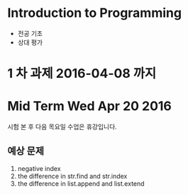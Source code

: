 Introduction to Programming
===========================

- 전공 기초
- 상대 평가

# 1 차 과제 2016-04-08 까지

# Mid Term Wed Apr 20 2016
시험 본 후 다음 목요일 수업은 휴강입니다.

## 예상 문제
1. negative index
2. the difference in str.find and str.index 
3. the difference in list.append and list.extend
